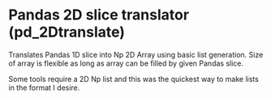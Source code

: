 # Pandas 2D slice translator (pd_2Dtranslate)
Translates Pandas 1D slice into Np 2D Array using basic list generation. Size of array is flexible as long as array can be filled by given Pandas slice.

Some tools require a 2D Np list and this was the quickest way to make lists in the format I desire.
